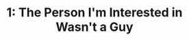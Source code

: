 ---
layout: translation_page
title: "1: The Person I'm Interested in Wasn't a Guy"
source-url: https://twitter.com/agu_knzm/status/1512998788025110532
source-embed: <blockquote class="twitter-tweet"><p lang="ja" dir="ltr">気になってる人が男じゃなかった その2 <a href="https://t.co/zbWBTrM8NA">pic.twitter.com/zbWBTrM8NA</a></p>&mdash; 新井すみこ (@agu_knzm) <a href="https://twitter.com/agu_knzm/status/1515535806689021953?ref_src=twsrc%5Etfw">April 17, 2022</a></blockquote> <script async src="https://platform.twitter.com/widgets.js" charset="utf-8"></script> 
---